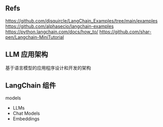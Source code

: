 ## Refs

https://github.com/djsquircle/LangChain_Examples/tree/main/examples
https://github.com/alphasecio/langchain-examples
https://python.langchain.com/docs/how_to/
https://github.com/shar-pen/Langchain-MiniTutorial


## LLM 应用架构

基于语言模型的应用程序设计和开发的架构

## LangChain 组件

models
- LLMs
- Chat Models
- Embeddings

